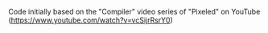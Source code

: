 Code initially based on the "Compiler" video series of "Pixeled" on YouTube (https://www.youtube.com/watch?v=vcSijrRsrY0)
